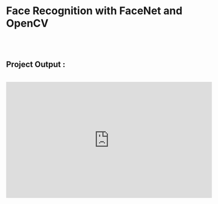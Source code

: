 # Face Recognition with FaceNet and OpenCV

<br>
<br>
<h2>Project Output :</h2> <br>
<iframe width="560" height="315" src="https://www.youtube.com/embed/Wwua8ikpM1s" frameborder="0" allow="accelerometer; autoplay; encrypted-media; gyroscope; picture-in-picture" allowfullscreen></iframe>
